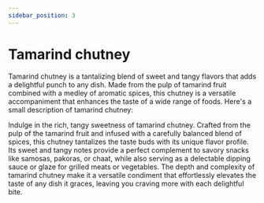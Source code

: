 ```yaml
---
sidebar_position: 3
---
```


# Tamarind chutney

Tamarind chutney is a tantalizing blend of sweet and tangy flavors that adds a delightful punch to any dish. Made from the pulp of tamarind fruit combined with a medley of aromatic spices, this chutney is a versatile accompaniment that enhances the taste of a wide range of foods. Here's a small description of tamarind chutney:

Indulge in the rich, tangy sweetness of tamarind chutney. Crafted from the pulp of the tamarind fruit and infused with a carefully balanced blend of spices, this chutney tantalizes the taste buds with its unique flavor profile. Its sweet and tangy notes provide a perfect complement to savory snacks like samosas, pakoras, or chaat, while also serving as a delectable dipping sauce or glaze for grilled meats or vegetables. The depth and complexity of tamarind chutney make it a versatile condiment that effortlessly elevates the taste of any dish it graces, leaving you craving more with each delightful bite.